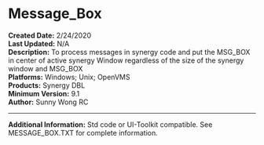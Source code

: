 # Message_Box<br />
**Created Date:** 2/24/2020<br />
**Last Updated:** N/A<br />
**Description:** To process messages in synergy code and put the MSG_BOX in center of active synergy Window regardless of the size of the synergy window and MSG_BOX<br />
**Platforms:** Windows; Unix; OpenVMS<br />
**Products:** Synergy DBL<br />
**Minimum Version:** 9.1<br />
**Author:** Sunny Wong RC

<hr>

**Additional Information:** Std code or UI-Toolkit compatible. See MESSAGE_BOX.TXT for complete information.
